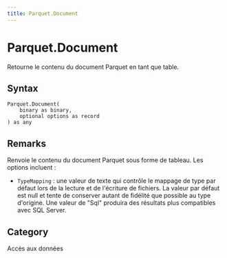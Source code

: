 ```yaml
---
title: Parquet.Document
---
```


# Parquet.Document


Retourne le contenu du document Parquet en tant que table.


## Syntax

```powerquery
Parquet.Document(
    binary as binary,
    optional options as record
) as any
```


## Remarks

Renvoie le contenu du document Parquet sous forme de tableau. Les options incluent :    <ul>    <li> <code>TypeMapping</code> : une valeur de texte qui contrôle le mappage de type par défaut lors de la lecture et de l'écriture de fichiers. La valeur par défaut est null et tente de conserver autant de fidélité que possible au type d'origine. Une valeur de "Sql" produira des résultats plus compatibles avec SQL Server.</li>    </ul>



## Category
Accès aux données
